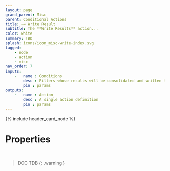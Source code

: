 ```yaml
---
layout: page
grand_parent: Misc
parent: Conditional Actions
title: 🝐 Write Result
subtitle: The **Write Results** action...
color: white
summary: TBD
splash: icons/icon_misc-write-index.svg
tagged: 
    - node
    - action
    - misc
nav_order: 7
inputs:
    -   name : Conditions
        desc : Filters whose results will be consolidated and written to an attribute
        pin : params
outputs:
    -   name : Action
        desc : A single action definition
        pin : params
---
```


{% include header_card_node %}

# Properties
<br>

> DOC TDB
{: .warning }